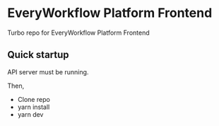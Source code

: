 # EveryWorkflow Platform Frontend

Turbo repo for EveryWorkflow Platform Frontend


## Quick startup

API server must be running.

Then,

- Clone repo
- yarn install
- yarn dev

